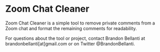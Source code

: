 # Zoom Chat Cleaner
Zoom Chat Cleaner is a simple tool to remove private comments from a Zoom chat and format the remaining comments for readability.

For questions about the tool or project, contact Brandon Bellanti at brandonbellanti[at]gmail.com or on Twitter @BrandonBellanti.